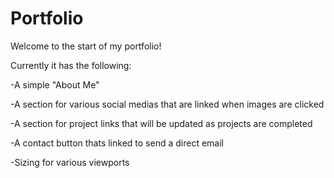 # Portfolio

Welcome to the start of my portfolio!

Currently it has the following:

-A simple "About Me"

-A section for various social medias that are linked when images are clicked

-A section for project links that will be updated as projects are completed

-A contact button thats linked to send a direct email

-Sizing for various viewports 